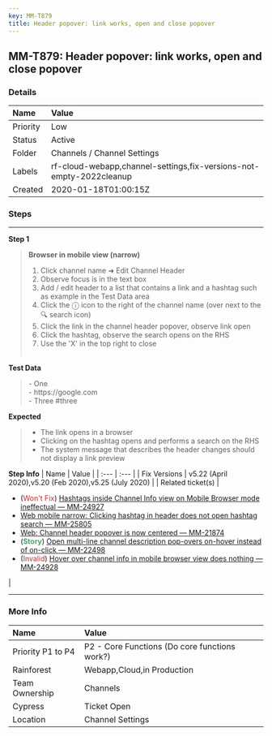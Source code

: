 ```yaml
---
key: MM-T879
title: Header popover: link works, open and close popover
---
```


## MM-T879: Header popover: link works, open and close popover

### Details

| Name     | Value                                                               |
| :------- | :------------------------------------------------------------------ |
| Priority | Low                                                                 |
| Status   | Active                                                              |
| Folder   | Channels / Channel Settings                                         |
| Labels   | rf-cloud-webapp,channel-settings,fix-versions-not-empty-2022cleanup |
| Created  | 2020-01-18T01:00:15Z                                                |

### Steps

<hr/>

**Step 1**

> <article><strong>Browser in mobile view (narrow)</strong><br /><ol><li>Click channel name ➜ Edit Channel Header</li><li>Observe focus is in the text box</li><li>Add / edit header to a list that contains a link and a hashtag such as example in the Test Data area</li><li>Click the ⓘ icon to the right of the channel name (over next to the 🔍 search icon)</li><li>Click the link in the channel header popover, observe link open</li><li>Click the hashtag, observe the search opens on the RHS </li><li>Use the 'X' in the top right to close<br /><br /></li></ol></article>

**Test Data**

> <article>- One<br />- https://google.com<br />- Three #three</article>

**Expected**

> <article><ul><li>The link opens in a browser</li><li>Clicking on the hashtag opens and performs a search on the RHS</li><li>The system message that describes the header changes should not display a link preview</li></ul></article>

**Step Info**
| Name | Value |
| :--- | :--- |
| Fix Versions | v5.22 (April 2020),v5.20 (Feb 2020),v5.25 (July 2020) |
| Related ticket(s) | <ul><li>(<span style="color:rgb(184, 49, 47)">Won't Fix</span>) <a href="https://mattermost.atlassian.net/browse/MM-24927">Hashtags inside Channel Info view on Mobile Browser mode ineffectual — MM-24927</a></li><li><a href="https://mattermost.atlassian.net/browse/MM-25805">Web mobile narrow: Clicking hashtag in header does not open hashtag search — MM-25805</a></li><li><a href="https://mattermost.atlassian.net/browse/MM-21874" rel="noopener noreferrer" target="_blank">Web: Channel header popover is now centered — MM-21874</a></li><li>(<strong><span style="color:rgb(65, 168, 95)">Story</span></strong>) <a href="https://mattermost.atlassian.net/browse/MM-22498">Open multi-line channel description pop-overs on-hover instead of on-click — MM-22498</a></li><li>(<span style="color:rgb(184, 49, 47)">Invalid</span>) <a href="https://mattermost.atlassian.net/browse/MM-24928">Hover over channel info in mobile browser view does nothing — MM-24928</a></li></ul> |

<hr/>

### More Info

| Name              | Value                                         |
| :---------------- | :-------------------------------------------- |
| Priority P1 to P4 | P2 - Core Functions (Do core functions work?) |
| Rainforest        | Webapp,Cloud,in Production                    |
| Team Ownership    | Channels                                      |
| Cypress           | Ticket Open                                   |
| Location          | Channel Settings                              |
